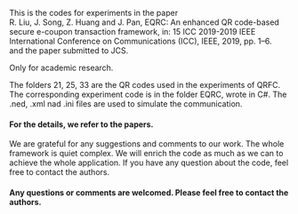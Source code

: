 This is the codes for experiments in the paper     
R. Liu, J. Song, Z. Huang and J. Pan, EQRC: An enhanced QR code-based secure e-coupon transaction framework, 
in: 15 ICC 2019-2019 IEEE International Conference on Communications (ICC), IEEE, 2019, pp. 1–6.     
and the paper submitted to JCS.     

Only for academic research.

The folders 21, 25, 33 are the QR codes used in the experiments of QRFC.
The corresponding experiment code is in the folder EQRC, wrote in C#. 
The .ned, .xml nad .ini files are used to simulate the communication.

#### For the details, we refer to the papers.

We are grateful for any suggestions and comments to our work.
The whole framework is quiet complex. We will enrich the code as much as we can to achieve the whole application.
If you have any question about the code, feel free to contact the authors.

#### Any questions or comments are welcomed. Please feel free to contact the authors.

